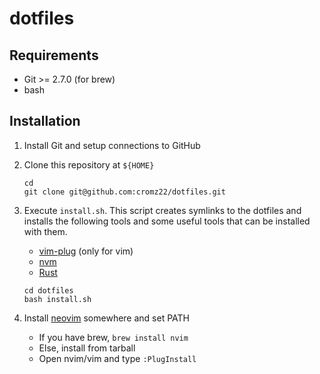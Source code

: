 # dotfiles

## Requirements

- Git >= 2.7.0 (for brew)
- bash

## Installation

1. Install Git and setup connections to GitHub

1. Clone this repository at `${HOME}`

	```
	cd
	git clone git@github.com:cromz22/dotfiles.git
	```

1. Execute `install.sh`. This script creates symlinks to the dotfiles and installs the following tools and some useful tools that can be installed with them.

	- [vim-plug](https://github.com/junegunn/vim-plug) (only for vim) 
	- [nvm](https://github.com/nvm-sh/nvm)
	- [Rust](https://www.rust-lang.org/tools/install)

	```
	cd dotfiles
	bash install.sh
	```

1. Install [neovim](https://github.com/neovim/neovim) somewhere and set PATH

	- If you have brew, `brew install nvim`
	- Else, install from tarball
	- Open nvim/vim and type `:PlugInstall`
